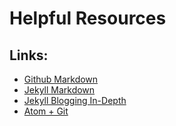 # Helpful Resources
## Links:
  - [Github Markdown](https://help.github.com/en/github/writing-on-github/basic-writing-and-formatting-syntax)
  - [Jekyll Markdown](http://www.jekyllnow.com/Markdown-Style-Guide/)
  - [Jekyll Blogging In-Depth](https://www.smashingmagazine.com/2014/08/build-blog-jekyll-github-pages/)
  - [Atom + Git](https://flight-manual.atom.io/using-atom/sections/github-package/)
